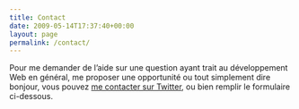 ```yaml
---
title: Contact
date: 2009-05-14T17:37:40+00:00
layout: page
permalink: /contact/
---
```

Pour me demander de l&rsquo;aide sur une question ayant trait au développement Web en général, me proposer une opportunité ou tout simplement dire bonjour, vous pouvez [me contacter sur Twitter](https://twitter.com/nighcrawl), ou bien remplir le formulaire ci-dessous.

<div id='contact-form-9'>
</div>

&nbsp;